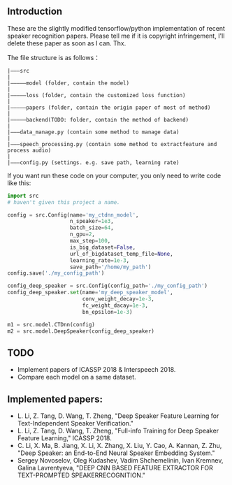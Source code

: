 ## Introduction

These are the slightly modified tensorflow/python implementation of recent speaker recognition papers. Please tell me if it is copyright infringement, I'll delete these paper as soon as I can. Thx.

The file structure is as follows：
```
|———src
|
|—————model (folder, contain the model)
|
|—————loss (folder, contain the customized loss function)
|
|—————papers (folder, contain the origin paper of most of method)
|
|—————backend(TODO: folder, contain the method of backend)
|
|———data_manage.py (contain some method to manage data)
|
|———speech_processing.py (contain some method to extractfeature and process audio)
|
|———config.py (settings. e.g. save path, learning rate)
```
If you want run these code on your computer, you only need to write code like this:

```python
import src
# haven't given this project a name.

config = src.Config(name='my_ctdnn_model',
                    n_speaker=1e3,
                    batch_size=64,
                    n_gpu=2,
                    max_step=100,
                    is_big_dataset=False,
                    url_of_bigdataset_temp_file=None,
                    learning_rate=1e-3,
                    save_path='/home/my_path')
config.save('./my_config_path')

config_deep_speaker = src.Config(config_path='./my_config_path')
config_deep_speaker.set(name='my_deep_speaker_model',
                        conv_weight_decay=1e-3,
                        fc_weight_dacay=1e-3,
                        bn_epsilon=1e-3)

m1 = src.model.CTDnn(config)
m2 = src.model.DeepSpeaker(config_deep_speaker)
```

## TODO

* Implement papers of ICASSP 2018 & Interspeech 2018.
* Compare each model on a same dataset.

## Implemented papers:

* L. Li, Z. Tang, D. Wang, T. Zheng, "Deep Speaker Feature Learning for Text-Independent Speaker Verification." 
* L. Li, Z. Tang, D. Wang, T. Zheng, "Full-info Training for Deep Speaker Feature Learning," ICASSP 2018.
* C. Li, X. Ma, B. Jiang, X. Li, X. Zhang, X. Liu, Y. Cao, A. Kannan, Z. Zhu, "Deep Speaker: an End-to-End Neural Speaker Embedding System."
* Sergey Novoselov, Oleg Kudashev, Vadim Shchemelinin, Ivan Kremnev, Galina Lavrentyeva, "DEEP CNN BASED FEATURE EXTRACTOR FOR TEXT-PROMPTED SPEAKERRECOGNITION."